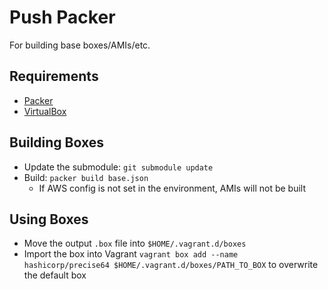 # Push Packer

For building base boxes/AMIs/etc.

## Requirements

- [Packer](https://packer.io/)
- [VirtualBox](https://www.virtualbox.org/)

## Building Boxes

- Update the submodule: `git submodule update`
- Build: `packer build base.json`
    - If AWS config is not set in the environment, AMIs will not be built

## Using Boxes

- Move the output `.box` file into `$HOME/.vagrant.d/boxes`
- Import the box into Vagrant `vagrant box add --name hashicorp/precise64 $HOME/.vagrant.d/boxes/PATH_TO_BOX` to overwrite the default box
